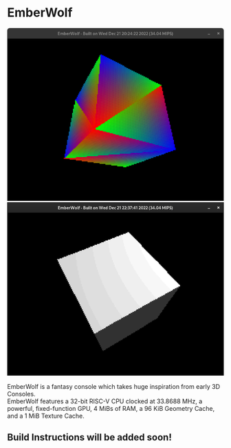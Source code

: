 # EmberWolf

<img src="docs/Cube.png" width="640px"><img src="docs/Cube With Lighting.png" width="640px">

EmberWolf is a fantasy console which takes huge inspiration from early 3D Consoles.    
EmberWolf features a 32-bit RISC-V CPU clocked at 33.8688 MHz, a powerful, fixed-function GPU, 4 MiBs of RAM, a 96 KiB Geometry Cache, and a 1 MiB Texture Cache.

## Build Instructions will be added soon!